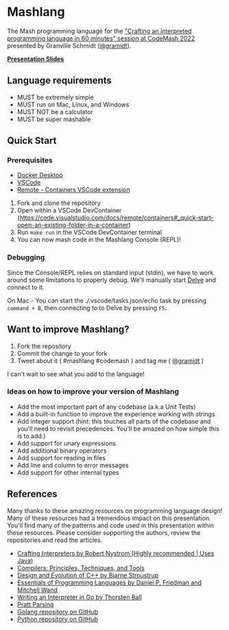 # Mashlang

The Mash programming language for the ["Crafting an interpreted programming language in 60 minutes" session at CodeMash 2022](https://www.codemash.org/session-details/?id=284101) presented by Granville Schmidt ([@gramidt](https://twitter.com/gramidt)).

**[Presentation Slides](https://drive.google.com/file/d/1Z4QucmVj3crGO1RujPp1wTY74eXGRN3j/view?usp=sharing)**

## Language requirements

- MUST be extremely simple
- MUST run on Mac, Linux, and Windows
- MUST NOT be a calculator
- MUST be super mashable

## Quick Start

### Prerequisites

- [Docker Desktop](https://www.docker.com/products/docker-desktop)
- [VSCode](https://code.visualstudio.com/)
- [Remote - Containers VSCode extension](https://marketplace.visualstudio.com/items?itemName=ms-vscode-remote.remote-containers)

1. Fork and clone the repository
1. Open within a VSCode DevContainer (https://code.visualstudio.com/docs/remote/containers#_quick-start-open-an-existing-folder-in-a-container)
1. Run `make run` in the VSCode DevContainer terminal
1. You can now mash code in the Mashlang Console (REPL)!

### Debugging

Since the Console/REPL relies on standard input (stdin), we have to work around some limitations to properly debug. We'll manually start [Delve](https://github.com/go-delve/delve) and connect to it.

On Mac - You can start the ./.vscode/tasks.json/echo task by pressing `command + B`, then connecting to to Delve by pressing `F5`. 

## Want to improve Mashlang?

1. Fork the repository
1. Commit the change to your fork
1. Tweet about it ( #mashlang #codemash ) and tag me ( [@gramidt](https://twitter.com/gramidt) )

I can't wait to see what you add to the language!

### Ideas on how to improve your version of Mashlang

- Add the most important part of any codebase (a.k.a Unit Tests)
- Add a built-in function to improve the experience working with strings
- Add integer support (hint: this touches all parts of the codebase and you'll need to revisit precedences. You'll be amazed on how simple this is to add.)
- Add support for unary expressions
- Add additional binary operators
- Add support for reading in files
- Add line and column to error messages
- Add support for other internal types

## References

Many thanks to these amazing resources on programming language design! Many of these resources had a tremendous impact on this presentation. You'll find many of the patterns and code used in this presentation within these resources. Please consider supporting the authors, review the repositories and read the articles.

- [Crafting Interpreters by Robert Nystrom (Highly recommended | Uses Java)](https://www.amazon.com/Crafting-Interpreters-Robert-Nystrom/dp/0990582930)
- [Compilers: Principles, Techniques, and Tools](https://www.amazon.com/Compilers-Principles-Techniques-Alfred-Aho-ebook-dp-B009TGD06W/dp/B009TGD06W/ref=mt_other?_encoding=UTF8&me=&qid=1642127238)
- [Design and Evolution of C++ by Bjarne Stroustrup](https://www.amazon.com/Design-Evolution-C-Bjarne-Stroustrup/dp/0201543303)
- [Essentials of Programming Languages by Daniel P. Friedman and Mitchell Wand](https://www.amazon.com/Essentials-Programming-Languages-MIT-Press/dp/0262062798)
- [Writing an Interpreter in Go by Thorsten Ball](https://www.amazon.com/Writing-Interpreter-Go-Thorsten-Ball/dp/3982016118)
- [Pratt Parsing](https://en.wikipedia.org/wiki/Operator-precedence_parser#Pratt_parsing)
- [Golang repository on GitHub](https://github.com/golang/go)
- [Python repository on GitHub](https://github.com/python/cpython)
